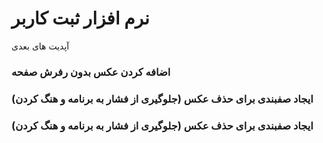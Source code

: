 <h1>
  نرم افزار ثبت کاربر
</h1>
آپدیت های بعدی

<h3>
  اضافه کردن عکس بدون رفرش صفحه
</h3>

<h3>
  ایجاد صفبندی برای حذف عکس (جلوگیری از فشار به برنامه و هنگ کردن)
</h3>

<h3>
  ایجاد صفبندی برای حذف عکس (جلوگیری از فشار به برنامه و هنگ کردن)
</h3>
